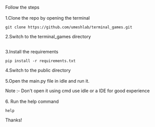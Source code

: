Follow the steps
<br>
<br>
1.Clone the repo by opening the terminal
```
git clone https://github.com/umeshlab/terminal_games.git
```
2.Switch  to the terminal_games directory
<br>
<br>

3.Install the requirements
```
pip install -r requirements.txt
```

4.Switch to the public directory
<br>
<br>
5.Open the main.py file in idle 
and run it.

Note :- Don't open it using cmd use idle or a IDE for good experience 
<br>
<br>
6. Run the help command
```
help
```
Thanks!
